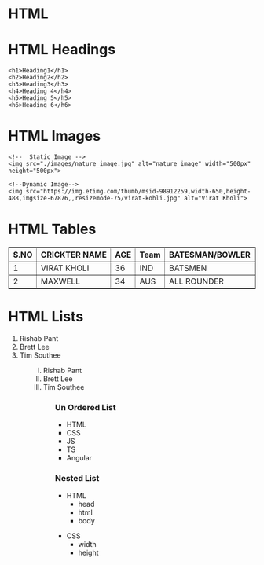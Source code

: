 # HTML

# HTML Headings
    <h1>Heading1</h1>
    <h2>Heading2</h2>
    <h3>Heading3</h3>
    <h4>Heading 4</h4>
    <h5>Heading 5</h5>
    <h6>Heading 6</h6>
    
#  HTML Images
    <!--  Static Image -->
    <img src="./images/nature_image.jpg" alt="nature image" width="500px" height="500px">

    <!--Dynamic Image-->
    <img src="https://img.etimg.com/thumb/msid-98912259,width-650,height-488,imgsize-67876,,resizemode-75/virat-kohli.jpg" alt="Virat Kholi">

#  HTML Tables

  <table border="1" style="width: 100%;">
        <thead> <!-- table head -->
            <tr> <!--  table row   -->
                <th>S.NO </th> <!-- table heading -->
                <th>CRICKTER NAME</th>
                <th>AGE</th>
                <th>Team</th>
                <th>BATESMAN/BOWLER</th>
            </tr>
        </thead>
        <tbody>
            <tr> <!-- 1st row -->
                <td>1</td> <!--  table data -->
                <td>VIRAT KHOLI</td>
                <td>36</td>
                <td>IND</td>
                <td>BATSMEN</td>
            </tr>
            <tr> <!-- 2nd row -->
                <td>2</td> <!--  table data -->
                <td>MAXWELL</td>
                <td>34</td>
                <td>AUS</td>
                <td>ALL ROUNDER</td>
            </tr>
        </tbody>
    </table>

# HTML Lists

  <ol>
    <!-- Ordered List -->
    <li>Rishab Pant</li>
    <!--  li-> list item -->
    <li>Brett Lee</li>
    <li>Tim Southee</li>
    <ol>
      <ol type="I">
        <!-- Ordered List -->
        <li>Rishab Pant</li>
        <!--  li-> list item -->
        <li>Brett Lee</li>
        <li>Tim Southee</li>
        <ol>
          <h3>Un Ordered List</h3>
          <ul>
            <!-- Unordered List -->
            <li>HTML</li>
            <li>CSS</li>
            <li>JS</li>
            <li>TS</li>
            <li>Angular</li>
          </ul>
          <h3>Nested List</h3>
          <ul>
            <li>HTML <ul>
                <li>head</li>
                <li>html</li>
                <li>body</li>
              </ul>
            </li>
          </ul>
            <ul>
            <li>CSS <ul>
                <li>width</li>
                <li>height</li>
              </ul>
            </li>
          </ul>
    

